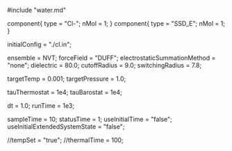 #include "water.md"


component{
  type = "Cl-";
  nMol = 1;
}
component{
  type = "SSD_E";
  nMol = 1;
}

initialConfig = "./cl.in";


ensemble = NVT;
forceField = "DUFF";
electrostaticSummationMethod = "none";
dielectric = 80.0;
cutoffRadius = 9.0;
switchingRadius = 7.8;



targetTemp = 0.001;
targetPressure = 1.0;

tauThermostat = 1e4;
tauBarostat = 1e4;

dt = 1.0;
runTime = 1e3;

sampleTime = 10;
statusTime = 1;
useInitialTime = "false";
useInitialExtendedSystemState = "false";

//tempSet = "true";
//thermalTime = 100;

